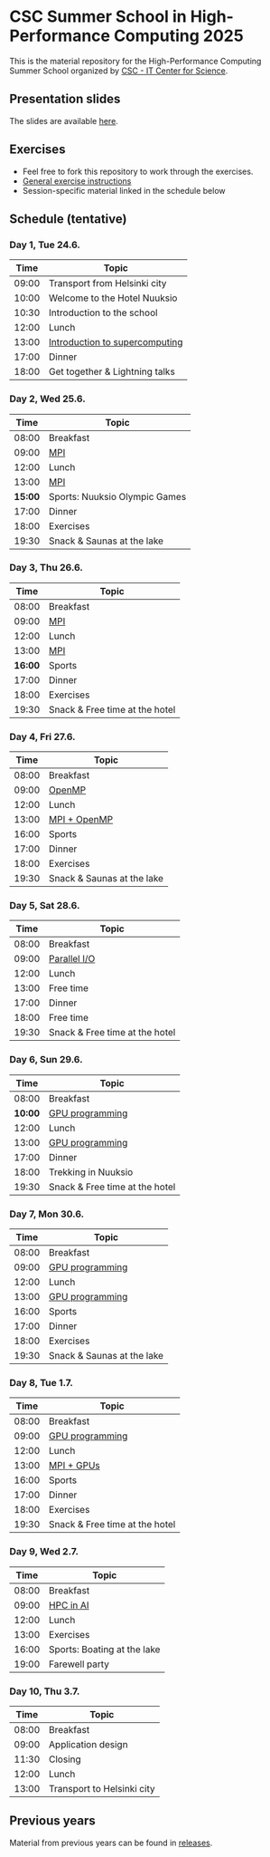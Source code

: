 <!--
SPDX-FileCopyrightText: 2016 CSC - IT Center for Science Ltd. <www.csc.fi>
SPDX-FileCopyrightText: CSC Training <www.csc.fi>

SPDX-License-Identifier: CC-BY-4.0
-->

# CSC Summer School in High-Performance Computing 2025

This is the material repository for the High-Performance Computing Summer School organized by [CSC - IT Center for Science](https://csc.fi/en/).

## Presentation slides

The slides are available [here](https://csc-training.github.io/summerschool/).

## Exercises

- Feel free to fork this repository to work through the exercises.
- [General exercise instructions](exercise-instructions.md)
- Session-specific material linked in the schedule below

## Schedule (tentative)

### Day 1, Tue 24.6.

| Time  | Topic |
| ----  | ----- |
| 09:00 | Transport from Helsinki city
| 10:00 | Welcome to the Hotel Nuuksio
| 10:30 | Introduction to the school
| 12:00 | Lunch
| 13:00 | [Introduction to supercomputing](computer-platforms)
| 17:00 | Dinner
| 18:00 | Get together & Lightning talks

### Day 2, Wed 25.6.

| Time  | Topic |
| ----  | ----- |
| 08:00 | Breakfast
| 09:00 | [MPI](mpi)
| 12:00 | Lunch
| 13:00 | [MPI](mpi)
| **15:00** | Sports: Nuuksio Olympic Games
| 17:00 | Dinner
| 18:00 | Exercises
| 19:30 | Snack & Saunas at the lake

### Day 3, Thu 26.6.

| Time  | Topic |
| ----  | ----- |
| 08:00 | Breakfast
| 09:00 | [MPI](mpi)
| 12:00 | Lunch
| 13:00 | [MPI](mpi)
| **16:00** | Sports
| 17:00 | Dinner
| 18:00 | Exercises
| 19:30 | Snack & Free time at the hotel

### Day 4, Fri 27.6.

| Time  | Topic |
| ----  | ----- |
| 08:00 | Breakfast
| 09:00 | [OpenMP](openmp)
| 12:00 | Lunch
| 13:00 | [MPI + OpenMP](openmp)
| 16:00 | Sports
| 17:00 | Dinner
| 18:00 | Exercises
| 19:30 | Snack & Saunas at the lake

### Day 5, Sat 28.6.

| Time  | Topic |
| ----  | ----- |
| 08:00 | Breakfast
| 09:00 | [Parallel I/O](parallel-io)
| 12:00 | Lunch
| 13:00 | Free time
| 17:00 | Dinner
| 18:00 | Free time
| 19:30 | Snack & Free time at the hotel

### Day 6, Sun 29.6.

| Time  | Topic |
| ----  | ----- |
| 08:00 | Breakfast
| **10:00** | [GPU programming](gpu)
| 12:00 | Lunch
| 13:00 | [GPU programming](gpu)
| 17:00 | Dinner
| 18:00 | Trekking in Nuuksio
| 19:30 | Snack & Free time at the hotel

### Day 7, Mon 30.6.

| Time  | Topic |
| ----  | ----- |
| 08:00 | Breakfast
| 09:00 | [GPU programming](gpu)
| 12:00 | Lunch
| 13:00 | [GPU programming](gpu)
| 16:00 | Sports
| 17:00 | Dinner
| 18:00 | Exercises
| 19:30 | Snack & Saunas at the lake

### Day 8, Tue 1.7.

| Time  | Topic |
| ----  | ----- |
| 08:00 | Breakfast
| 09:00 | [GPU programming](gpu)
| 12:00 | Lunch
| 13:00 | [MPI + GPUs](gpu)
| 16:00 | Sports
| 17:00 | Dinner
| 18:00 | Exercises
| 19:30 | Snack & Free time at the hotel

### Day 9, Wed 2.7.

| Time  | Topic |
| ----  | ----- |
| 08:00 | Breakfast
| 09:00 | [HPC in AI](hpc-ai)
| 12:00 | Lunch
| 13:00 | Exercises
| 16:00 | Sports: Boating at the lake
| 19:00 | Farewell party

### Day 10, Thu 3.7.

| Time  | Topic |
| ----  | ----- |
| 08:00 | Breakfast
| 09:00 | Application design
| 11:30 | Closing
| 12:00 | Lunch
| 13:00 | Transport to Helsinki city


## Previous years

Material from previous years can be found in [releases](https://github.com/csc-training/summerschool/releases).
